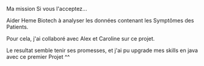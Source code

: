Ma mission Si vous l'acceptez...

Aider Heme Biotech à analyser les données contenant les Symptômes des Patients.

Pour cela, j'ai collaboré avec Alex et Caroline sur ce projet.

Le resultat semble tenir ses promesses, et j'ai pu upgrade mes skills en java avec ce premier Projet ^^
